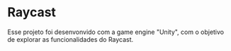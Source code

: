 # Raycast
Esse projeto foi desenvonvido com a game engine "Unity", com o objetivo de explorar as funcionalidades do Raycast.


